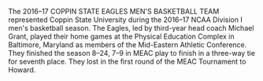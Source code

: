 The 2016–17 COPPIN STATE EAGLES MEN'S BASKETBALL TEAM represented Coppin State University during the 2016–17 NCAA Division I men's basketball season. The Eagles, led by third-year head coach Michael Grant, played their home games at the Physical Education Complex in Baltimore, Maryland as members of the Mid-Eastern Athletic Conference. They finished the season 8–24, 7–9 in MEAC play to finish in a three-way tie for seventh place. They lost in the first round of the MEAC Tournament to Howard.
